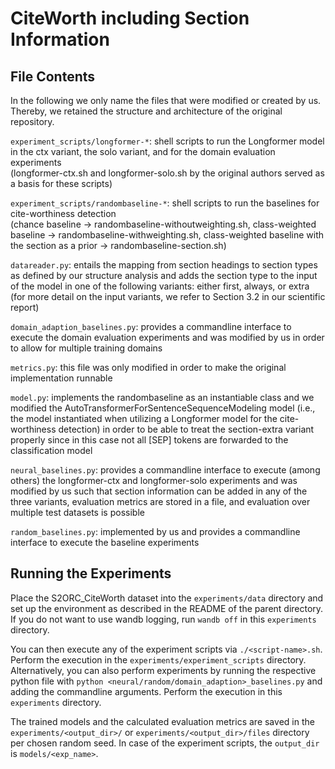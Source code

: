 # CiteWorth including Section Information

## File Contents
In the following we only name the files that were modified or created by us.
Thereby, we retained the structure and architecture of the original repository.

`experiment_scripts/longformer-*`: shell scripts to run the Longformer model in the ctx variant, the solo variant, and for the domain evaluation experiments  
(longformer-ctx.sh and longformer-solo.sh by the original authors served as a basis for these scripts)

`experiment_scripts/randombaseline-*`: shell scripts to run the baselines for cite-worthiness detection  
(chance baseline &rarr; randombaseline-withoutweighting.sh, class-weighted baseline &rarr; randombaseline-withweighting.sh, class-weighted baseline with the section as a prior &rarr; randombaseline-section.sh)

`datareader.py`: entails the mapping from section headings to section types as defined by our structure analysis and adds the section type to the input of the model in one of the following variants: either first, always, or extra  
(for more detail on the input variants, we refer to Section 3.2 in our scientific report)

`domain_adaption_baselines.py`: provides a commandline interface to execute the domain evaluation experiments and was modified by us in order to allow for multiple training domains

`metrics.py`: this file was only modified in order to make the original implementation runnable

`model.py`: implements the randombaseline as an instantiable class and we modified the AutoTransformerForSentenceSequenceModeling model (i.e., the model instantiated when utilizing a Longformer model for the cite-worthiness detection) in order to be able to treat the section-extra variant properly since in this case not all [SEP] tokens are forwarded to the classification model  

`neural_baselines.py`: provides a commandline interface to execute (among others) the longformer-ctx and longformer-solo experiments and was modified by us such that section information can be added in any of the three variants, evaluation metrics are stored in a file, and evaluation over multiple test datasets is possible

`random_baselines.py`: implemented by us and provides a commandline interface to execute the baseline experiments

## Running the Experiments
Place the S2ORC_CiteWorth dataset into the `experiments/data` directory and set up the environment as described in the README of the parent directory.
If you do not want to use wandb logging, run `wandb off` in this `experiments` directory.

You can then execute any of the experiment scripts via `./<script-name>.sh`.
Perform the execution in the `experiments/experiment_scripts` directory.  
Alternatively, you can also perform experiments by running the respective python file with `python <neural/random/domain_adaption>_baselines.py` and adding the commandline arguments.
Perform the execution in this `experiments` directory.

The trained models and the calculated evaluation metrics are saved in the `experiments/<output_dir>/` or `experiments/<output_dir>/files` directory per chosen random seed.
In case of the experiment scripts, the `output_dir` is `models/<exp_name>`.
